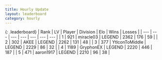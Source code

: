 ```yaml
---
title: Hourly Update
layout: leaderboard
category: hourly
---
```


{: .leaderboard}
| Rank | LV | Player | Division | Elo | Wins | Losses |
| --- | --- | --- | --- | --- | --- | --- |
| <span data-change="0">1</span> | 921 | <span title="ID: 416373">miracle03</span> | LEGEND | <span data-change="0">2362</span> | <span data-change="0">176</span> | <span data-change="0">59</span> |
| <span data-change="0">2</span> | 302 | <span title="ID: 455100">AKEE</span> | LEGEND | <span data-change="0">2262</span> | <span data-change="0">131</span> | <span data-change="0">48</span> |
| <span data-change="0">3</span> | 377 | <span title="ID: 108623">YtIconToMiddle</span> | LEGEND | <span data-change="0">2229</span> | <span data-change="0">86</span> | <span data-change="0">32</span> |
| <span data-change="0">4</span> | 1189 | <span title="ID: 315148">GryphonEX</span> | LEGEND | <span data-change="9">2220</span> | <span data-change="1">446</span> | <span data-change="0">187</span> |
| <span data-change="1">5</span> | 471 | <span title="ID: 466583">aaron1917</span> | LEGEND | <span data-change="7">2210</span> | <span data-change="1">96</span> | <span data-change="0">38</span> |